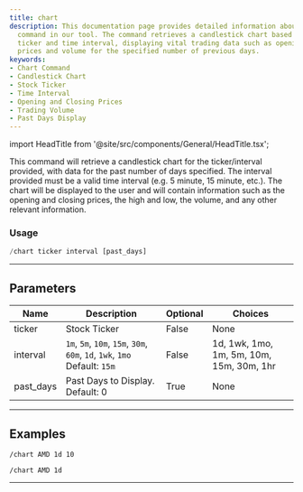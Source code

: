 ```yaml
---
title: chart
description: This documentation page provides detailed information about the Chart
  command in our tool. The command retrieves a candlestick chart based on the provided
  ticker and time interval, displaying vital trading data such as opening/closing
  prices and volume for the specified number of previous days.
keywords:
- Chart Command
- Candlestick Chart
- Stock Ticker
- Time Interval
- Opening and Closing Prices
- Trading Volume
- Past Days Display
---
```


import HeadTitle from '@site/src/components/General/HeadTitle.tsx';

<HeadTitle title="chart - Charts - Telegram - Reference | OpenBB Bot Docs" />

This command will retrieve a candlestick chart for the ticker/interval provided, with data for the past number of days specified. The interval provided must be a valid time interval (e.g. 5 minute, 15 minute, etc.). The chart will be displayed to the user and will contain information such as the opening and closing prices, the high and low, the volume, and any other relevant information.

### Usage

```python wordwrap
/chart ticker interval [past_days]
```

---

## Parameters

| Name | Description | Optional | Choices |
| ---- | ----------- | -------- | ------- |
| ticker | Stock Ticker | False | None |
| interval | `1m`, `5m`, `10m`, `15m`, `30m`, `60m`, `1d`, `1wk`, `1mo` Default: `15m` | False | 1d, 1wk, 1mo, 1m, 5m, 10m, 15m, 30m, 1hr |
| past_days | Past Days to Display. Default: 0 | True | None |


---

## Examples

```
/chart AMD 1d 10
```

```
/chart AMD 1d
```

---
